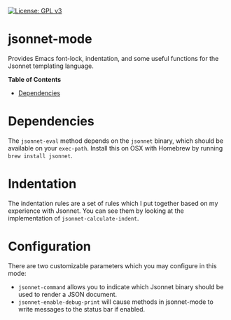 [![License: GPL v3](https://img.shields.io/badge/License-GPL%20v3-blue.svg)](https://www.gnu.org/licenses/gpl-3.0)

# jsonnet-mode

Provides Emacs font-lock, indentation, and some useful functions for the Jsonnet templating language.

<!-- markdown-toc start - Don't edit this section. Run M-x markdown-toc-generate-toc again -->
**Table of Contents**

- [Dependencies](#dependencies)

<!-- markdown-toc end -->

# Dependencies

The `jsonnet-eval` method depends on the `jsonnet` binary, which should be available on your `exec-path`. Install this on OSX with Homebrew by running `brew install jsonnet`.

# Indentation

The indentation rules are a set of rules which I put together based on my experience with Jsonnet. You can see them by looking at the implementation of `jsonnet-calculate-indent`.

# Configuration

There are two customizable parameters which you may configure in this mode:

- `jsonnet-command` allows you to indicate which Jsonnet binary should be used to render a JSON document.
- `jsonnet-enable-debug-print` will cause methods in jsonnet-mode to write messages to the status bar if enabled.
